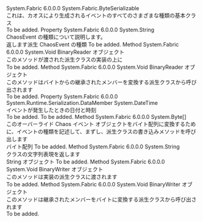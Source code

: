 <Type Name="ChaosEvent" FullName="System.Fabric.Chaos.DataStructures.ChaosEvent">
  <TypeSignature Language="C#" Value="public abstract class ChaosEvent : System.Fabric.ByteSerializable" />
  <TypeSignature Language="ILAsm" Value=".class public auto ansi abstract serializable beforefieldinit ChaosEvent extends System.Fabric.ByteSerializable" />
  <TypeSignature Language="DocId" Value="T:System.Fabric.Chaos.DataStructures.ChaosEvent" />
  <TypeSignature Language="VB.NET" Value="Public MustInherit Class ChaosEvent&#xA;Inherits ByteSerializable" />
  <TypeSignature Language="F#" Value="type ChaosEvent = class&#xA;    inherit ByteSerializable" />
  <AssemblyInfo>
    <AssemblyName>System.Fabric</AssemblyName>
    <AssemblyVersion>6.0.0.0</AssemblyVersion>
  </AssemblyInfo>
  <Base>
    <BaseTypeName>System.Fabric.ByteSerializable</BaseTypeName>
  </Base>
  <Interfaces />
  <Docs>
    <summary>
            これは、カオスにより生成されるイベントのすべてのさまざまな種類の基本クラス
            </summary>
    <remarks>To be added.</remarks>
  </Docs>
  <Members>
    <Member MemberName="Kind">
      <MemberSignature Language="C#" Value="public string Kind { get; }" />
      <MemberSignature Language="ILAsm" Value=".property instance string Kind" />
      <MemberSignature Language="DocId" Value="P:System.Fabric.Chaos.DataStructures.ChaosEvent.Kind" />
      <MemberSignature Language="VB.NET" Value="Public ReadOnly Property Kind As String" />
      <MemberSignature Language="F#" Value="member this.Kind : string" Usage="System.Fabric.Chaos.DataStructures.ChaosEvent.Kind" />
      <MemberType>Property</MemberType>
      <AssemblyInfo>
        <AssemblyName>System.Fabric</AssemblyName>
        <AssemblyVersion>6.0.0.0</AssemblyVersion>
      </AssemblyInfo>
      <ReturnValue>
        <ReturnType>System.String</ReturnType>
      </ReturnValue>
      <Docs>
        <summary>
          <para>ChaosEvent の種類について説明します。</para>
        </summary>
        <value>
          <para>返します<see cref="T:System.Fabric.Chaos.DataStructures.ChaosEvent" />派生 ChaosEvent の種類</para>
        </value>
        <remarks>To be added.</remarks>
      </Docs>
    </Member>
    <Member MemberName="Read">
      <MemberSignature Language="C#" Value="public abstract void Read (System.IO.BinaryReader br);" />
      <MemberSignature Language="ILAsm" Value=".method public hidebysig virtual instance void Read(class System.IO.BinaryReader br) cil managed" />
      <MemberSignature Language="DocId" Value="M:System.Fabric.Chaos.DataStructures.ChaosEvent.Read(System.IO.BinaryReader)" />
      <MemberSignature Language="VB.NET" Value="Public MustOverride Sub Read (br As BinaryReader)" />
      <MemberSignature Language="F#" Value="override this.Read : System.IO.BinaryReader -&gt; unit" Usage="chaosEvent.Read br" />
      <MemberType>Method</MemberType>
      <AssemblyInfo>
        <AssemblyName>System.Fabric</AssemblyName>
        <AssemblyVersion>6.0.0.0</AssemblyVersion>
      </AssemblyInfo>
      <ReturnValue>
        <ReturnType>System.Void</ReturnType>
      </ReturnValue>
      <Parameters>
        <Parameter Name="br" Type="System.IO.BinaryReader" />
      </Parameters>
      <Docs>
        <param name="br">BinaryReader オブジェクト</param>
        <summary>
            このメソッドが渡された派生クラスの実装の上に
            </summary>
        <remarks>To be added.</remarks>
      </Docs>
    </Member>
    <Member MemberName="ReadInheritedMembers">
      <MemberSignature Language="C#" Value="protected void ReadInheritedMembers (System.IO.BinaryReader br);" />
      <MemberSignature Language="ILAsm" Value=".method familyhidebysig instance void ReadInheritedMembers(class System.IO.BinaryReader br) cil managed" />
      <MemberSignature Language="DocId" Value="M:System.Fabric.Chaos.DataStructures.ChaosEvent.ReadInheritedMembers(System.IO.BinaryReader)" />
      <MemberSignature Language="VB.NET" Value="Protected Sub ReadInheritedMembers (br As BinaryReader)" />
      <MemberSignature Language="F#" Value="member this.ReadInheritedMembers : System.IO.BinaryReader -&gt; unit" Usage="chaosEvent.ReadInheritedMembers br" />
      <MemberType>Method</MemberType>
      <AssemblyInfo>
        <AssemblyName>System.Fabric</AssemblyName>
        <AssemblyVersion>6.0.0.0</AssemblyVersion>
      </AssemblyInfo>
      <ReturnValue>
        <ReturnType>System.Void</ReturnType>
      </ReturnValue>
      <Parameters>
        <Parameter Name="br" Type="System.IO.BinaryReader" />
      </Parameters>
      <Docs>
        <param name="br">BinaryReader オブジェクト</param>
        <summary>
            このメソッドはバイトからの継承されたメンバーを変換する派生クラスから呼び出されます
            </summary>
        <remarks>To be added.</remarks>
      </Docs>
    </Member>
    <Member MemberName="TimeStampUtc">
      <MemberSignature Language="C#" Value="public DateTime TimeStampUtc { get; }" />
      <MemberSignature Language="ILAsm" Value=".property instance valuetype System.DateTime TimeStampUtc" />
      <MemberSignature Language="DocId" Value="P:System.Fabric.Chaos.DataStructures.ChaosEvent.TimeStampUtc" />
      <MemberSignature Language="VB.NET" Value="Public ReadOnly Property TimeStampUtc As DateTime" />
      <MemberSignature Language="F#" Value="member this.TimeStampUtc : DateTime" Usage="System.Fabric.Chaos.DataStructures.ChaosEvent.TimeStampUtc" />
      <MemberType>Property</MemberType>
      <AssemblyInfo>
        <AssemblyName>System.Fabric</AssemblyName>
        <AssemblyVersion>6.0.0.0</AssemblyVersion>
      </AssemblyInfo>
      <Attributes>
        <Attribute>
          <AttributeName>System.Runtime.Serialization.DataMember</AttributeName>
        </Attribute>
      </Attributes>
      <ReturnValue>
        <ReturnType>System.DateTime</ReturnType>
      </ReturnValue>
      <Docs>
        <summary>
            イベントが発生したときの日付と時刻
            </summary>
        <value>To be added.</value>
        <remarks>To be added.</remarks>
      </Docs>
    </Member>
    <Member MemberName="ToBytes">
      <MemberSignature Language="C#" Value="public override byte[] ToBytes ();" />
      <MemberSignature Language="ILAsm" Value=".method public hidebysig virtual instance unsigned int8[] ToBytes() cil managed" />
      <MemberSignature Language="DocId" Value="M:System.Fabric.Chaos.DataStructures.ChaosEvent.ToBytes" />
      <MemberSignature Language="VB.NET" Value="Public Overrides Function ToBytes () As Byte()" />
      <MemberSignature Language="F#" Value="override this.ToBytes : unit -&gt; byte[]" Usage="chaosEvent.ToBytes " />
      <MemberType>Method</MemberType>
      <AssemblyInfo>
        <AssemblyName>System.Fabric</AssemblyName>
        <AssemblyVersion>6.0.0.0</AssemblyVersion>
      </AssemblyInfo>
      <ReturnValue>
        <ReturnType>System.Byte[]</ReturnType>
      </ReturnValue>
      <Parameters />
      <Docs>
        <summary>
            このオーバーライド Chaos イベント オブジェクトをバイト配列に変換するために、イベントの種類を記述して、まずし、派生クラスの書き込みメソッドを呼び出します
            </summary>
        <returns>バイト配列</returns>
        <remarks>To be added.</remarks>
      </Docs>
    </Member>
    <Member MemberName="ToString">
      <MemberSignature Language="C#" Value="public override string ToString ();" />
      <MemberSignature Language="ILAsm" Value=".method public hidebysig virtual instance string ToString() cil managed" />
      <MemberSignature Language="DocId" Value="M:System.Fabric.Chaos.DataStructures.ChaosEvent.ToString" />
      <MemberSignature Language="VB.NET" Value="Public Overrides Function ToString () As String" />
      <MemberSignature Language="F#" Value="override this.ToString : unit -&gt; string" Usage="chaosEvent.ToString " />
      <MemberType>Method</MemberType>
      <AssemblyInfo>
        <AssemblyName>System.Fabric</AssemblyName>
        <AssemblyVersion>6.0.0.0</AssemblyVersion>
      </AssemblyInfo>
      <ReturnValue>
        <ReturnType>System.String</ReturnType>
      </ReturnValue>
      <Parameters />
      <Docs>
        <summary>
            クラスの文字列表現を返します
            </summary>
        <returns>String オブジェクト</returns>
        <remarks>To be added.</remarks>
      </Docs>
    </Member>
    <Member MemberName="Write">
      <MemberSignature Language="C#" Value="public abstract void Write (System.IO.BinaryWriter bw);" />
      <MemberSignature Language="ILAsm" Value=".method public hidebysig virtual instance void Write(class System.IO.BinaryWriter bw) cil managed" />
      <MemberSignature Language="DocId" Value="M:System.Fabric.Chaos.DataStructures.ChaosEvent.Write(System.IO.BinaryWriter)" />
      <MemberSignature Language="VB.NET" Value="Public MustOverride Sub Write (bw As BinaryWriter)" />
      <MemberSignature Language="F#" Value="override this.Write : System.IO.BinaryWriter -&gt; unit" Usage="chaosEvent.Write bw" />
      <MemberType>Method</MemberType>
      <AssemblyInfo>
        <AssemblyName>System.Fabric</AssemblyName>
        <AssemblyVersion>6.0.0.0</AssemblyVersion>
      </AssemblyInfo>
      <ReturnValue>
        <ReturnType>System.Void</ReturnType>
      </ReturnValue>
      <Parameters>
        <Parameter Name="bw" Type="System.IO.BinaryWriter" />
      </Parameters>
      <Docs>
        <param name="bw">BinaryWriter オブジェクト</param>
        <summary>
            このメソッドは実装の派生クラスに渡されます
            </summary>
        <remarks>To be added.</remarks>
      </Docs>
    </Member>
    <Member MemberName="WriteInheritedMembers">
      <MemberSignature Language="C#" Value="protected void WriteInheritedMembers (System.IO.BinaryWriter bw);" />
      <MemberSignature Language="ILAsm" Value=".method familyhidebysig instance void WriteInheritedMembers(class System.IO.BinaryWriter bw) cil managed" />
      <MemberSignature Language="DocId" Value="M:System.Fabric.Chaos.DataStructures.ChaosEvent.WriteInheritedMembers(System.IO.BinaryWriter)" />
      <MemberSignature Language="VB.NET" Value="Protected Sub WriteInheritedMembers (bw As BinaryWriter)" />
      <MemberSignature Language="F#" Value="member this.WriteInheritedMembers : System.IO.BinaryWriter -&gt; unit" Usage="chaosEvent.WriteInheritedMembers bw" />
      <MemberType>Method</MemberType>
      <AssemblyInfo>
        <AssemblyName>System.Fabric</AssemblyName>
        <AssemblyVersion>6.0.0.0</AssemblyVersion>
      </AssemblyInfo>
      <ReturnValue>
        <ReturnType>System.Void</ReturnType>
      </ReturnValue>
      <Parameters>
        <Parameter Name="bw" Type="System.IO.BinaryWriter" />
      </Parameters>
      <Docs>
        <param name="bw">BinaryWriter オブジェクト</param>
        <summary>
            このメソッドは継承されたメンバーをバイトに変換する派生クラスから呼び出されます
            </summary>
        <remarks>To be added.</remarks>
      </Docs>
    </Member>
  </Members>
</Type>